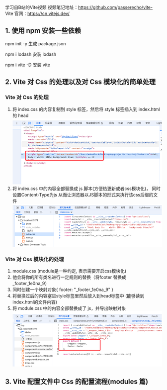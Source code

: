 学习自B站的Vite视频
视频笔记地址：https://github.com/passerecho/vite-
Vite 官网：https://cn.vitejs.dev/


## 1. 使用 npm 安装一些依赖
npm init -y 生成 package.json

npm i lodash 安装 lodash

npm i vite -D 安装 vite

## 2. Vite 对 Css 的处理以及对 Css 模块化的简单处理

### Vite 对 Css 的处理
1. 将 index.css 的内容复制到 style 标签，然后将 style 标签插入到 index.html 的 head
![](./imgs/2-2.png)
2. 将 index.css 中的内容全部替换成 js 脚本(方便热更新或者css模块化)， 同时设置Content-Type为js 从而让浏览器以JS脚本的形式来执行该css后缀的文件
   ![](./imgs/2-1.png)

### Vite 对 Css 模块化的处理
1. module.css (module是一种约定, 表示需要开启css模块化)
2. 他会将你的所有类名进行一定规则的替换（将footer 替换成 _footer_1e0na_9） 
3. 同时创建一个映射对象{ footer: "_footer_1e0na_9" } 
4. 将替换过后的内容塞进style标签里然后放入到head标签中 (能够读到index.html的文件内容)
5. 将 module.css 中的内容全部替换成了 js，并导出映射对象
   ![](./imgs/2-3.png)

## 3. Vite 配置文件中 Css 的配置流程(modules 篇)

